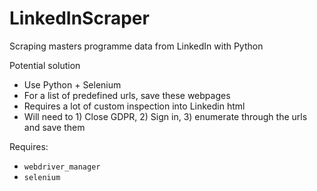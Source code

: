 # LinkedInScraper
Scraping masters programme data from LinkedIn with Python

Potential solution
+ Use Python + Selenium
+ For a list of predefined urls, save these webpages
+ Requires a lot of custom inspection into Linkedin html
+ Will need to 1) Close GDPR, 2) Sign in, 3) enumerate through the urls and save them

Requires:

+ `webdriver_manager`
+ `selenium`
